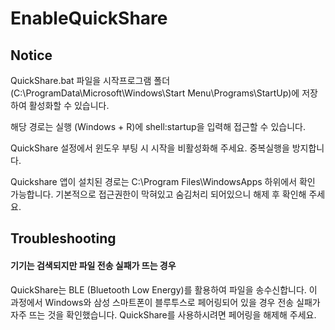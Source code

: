 # EnableQuickShare
## Notice
QuickShare.bat 파일을 시작프로그램 폴더 (C:\ProgramData\Microsoft\Windows\Start Menu\Programs\StartUp)에 저장하여 활성화할 수 있습니다.

해당 경로는 실행 (Windows + R)에 shell:startup을 입력해 접근할 수 있습니다.

QuickShare 설정에서 윈도우 부팅 시 시작을 비활성화해 주세요. 중복실행을 방지합니다.
 
Quickshare 앱이 설치된 경로는 C:\Program Files\WindowsApps 하위에서 확인 가능합니다. 
기본적으로 접근권한이 막혀있고 숨김처리 되어있으니 해제 후 확인해 주세요.

## Troubleshooting
#### 기기는 검색되지만 파일 전송 실패가 뜨는 경우

QuickShare는 BLE (Bluetooth Low Energy)를 활용하여 파일을 송수신합니다.
이 과정에서 Windows와 삼성 스마트폰이 블루투스로 페어링되어 있을 경우 전송 실패가 자주 뜨는 것을 확인했습니다.
QuickShare를 사용하시려면 페어링을 해제해 주세요.
